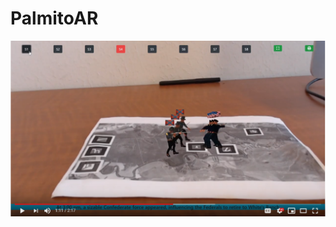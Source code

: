 # PalmitoAR

[![Palmito Ranch Battle Field](https://github.com/shared85/PalmitoAR/blob/master/teaser.PNG?raw=true)](https://www.youtube.com/watch?v=PH9rLrZxQhk "Palmito Ranch Battle Field")
